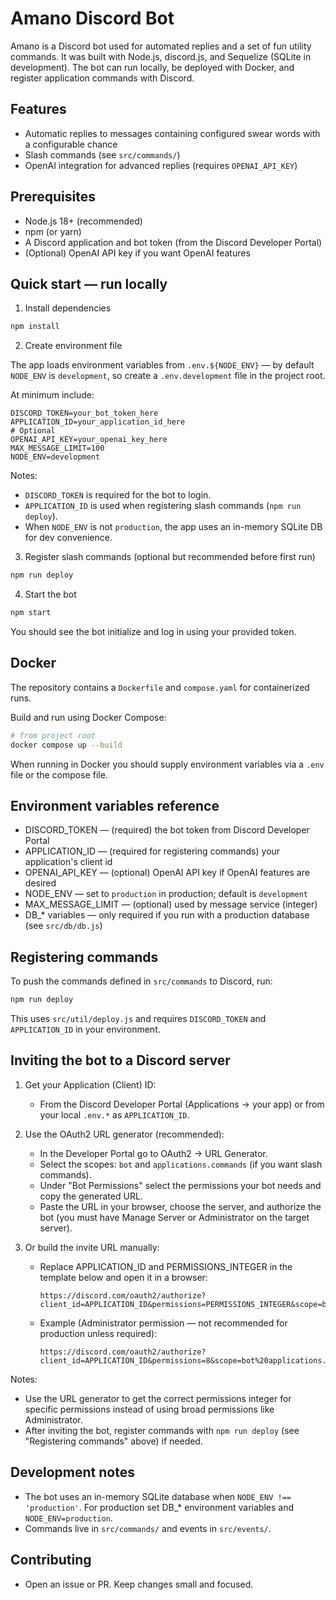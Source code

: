 # Amano Discord Bot

Amano is a Discord bot used for automated replies and a set of fun utility commands. It was built with Node.js, discord.js, and Sequelize (SQLite in development). The bot can run locally, be deployed with Docker, and register application commands with Discord.

## Features

- Automatic replies to messages containing configured swear words with a configurable chance
- Slash commands (see `src/commands/`)
- OpenAI integration for advanced replies (requires `OPENAI_API_KEY`)

## Prerequisites

- Node.js 18+ (recommended)
- npm (or yarn)
- A Discord application and bot token (from the Discord Developer Portal)
- (Optional) OpenAI API key if you want OpenAI features

## Quick start — run locally

1. Install dependencies

```bash
npm install
```

2. Create environment file

The app loads environment variables from `.env.${NODE_ENV}` — by default `NODE_ENV` is `development`, so create a `.env.development` file in the project root.

At minimum include:

```
DISCORD_TOKEN=your_bot_token_here
APPLICATION_ID=your_application_id_here
# Optional
OPENAI_API_KEY=your_openai_key_here
MAX_MESSAGE_LIMIT=100
NODE_ENV=development
```

Notes:

- `DISCORD_TOKEN` is required for the bot to login.
- `APPLICATION_ID` is used when registering slash commands (`npm run deploy`).
- When `NODE_ENV` is not `production`, the app uses an in-memory SQLite DB for dev convenience.

3. Register slash commands (optional but recommended before first run)

```bash
npm run deploy
```

4. Start the bot

```bash
npm start
```

You should see the bot initialize and log in using your provided token.

## Docker

The repository contains a `Dockerfile` and `compose.yaml` for containerized runs.

Build and run using Docker Compose:

```bash
# from project root
docker compose up --build
```

When running in Docker you should supply environment variables via a `.env` file or the compose file.

## Environment variables reference

- DISCORD_TOKEN — (required) the bot token from Discord Developer Portal
- APPLICATION_ID — (required for registering commands) your application's client id
- OPENAI_API_KEY — (optional) OpenAI API key if OpenAI features are desired
- NODE_ENV — set to `production` in production; default is `development`
- MAX_MESSAGE_LIMIT — (optional) used by message service (integer)
- DB\_\* variables — only required if you run with a production database (see `src/db/db.js`)

## Registering commands

To push the commands defined in `src/commands` to Discord, run:

```bash
npm run deploy
```

This uses `src/util/deploy.js` and requires `DISCORD_TOKEN` and `APPLICATION_ID` in your environment.

## Inviting the bot to a Discord server

1. Get your Application (Client) ID:
   - From the Discord Developer Portal (Applications → your app) or from your local `.env.*` as `APPLICATION_ID`.

2. Use the OAuth2 URL generator (recommended):
   - In the Developer Portal go to OAuth2 → URL Generator.
   - Select the scopes: `bot` and `applications.commands` (if you want slash commands).
   - Under "Bot Permissions" select the permissions your bot needs and copy the generated URL.
   - Paste the URL in your browser, choose the server, and authorize the bot (you must have Manage Server or Administrator on the target server).

3. Or build the invite URL manually:
   - Replace APPLICATION_ID and PERMISSIONS_INTEGER in the template below and open it in a browser:
     ```
     https://discord.com/oauth2/authorize?client_id=APPLICATION_ID&permissions=PERMISSIONS_INTEGER&scope=bot%20applications.commands
     ```
   - Example (Administrator permission — not recommended for production unless required):
     ```
     https://discord.com/oauth2/authorize?client_id=APPLICATION_ID&permissions=8&scope=bot%20applications.commands
     ```

Notes:

- Use the URL generator to get the correct permissions integer for specific permissions instead of using broad permissions like Administrator.
- After inviting the bot, register commands with `npm run deploy` (see "Registering commands" above) if needed.

## Development notes

- The bot uses an in-memory SQLite database when `NODE_ENV !== 'production'`. For production set DB\_\* environment variables and `NODE_ENV=production`.
- Commands live in `src/commands/` and events in `src/events/`.

## Contributing

- Open an issue or PR. Keep changes small and focused.
